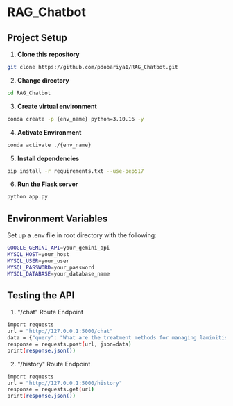 # RAG_Chatbot

## Project Setup
1. **Clone this repository**
```bash
git clone https://github.com/pdobariya1/RAG_Chatbot.git
```

2. **Change directory**
```bash
cd RAG_Chatbot
```

3. **Create virtual environment**
```bash
conda create -p {env_name} python=3.10.16 -y
```

4. **Activate Environment**
```bash
conda activate ./{env_name}
```

5. **Install dependencies**
```bash
pip install -r requirements.txt --use-pep517
```

6. **Run the Flask server**
```bash
python app.py
```


## Environment Variables

Set up a .env file in root directory with the following:
```bash
GOOGLE_GEMINI_API=your_gemini_api
MYSQL_HOST=your_host
MYSQL_USER=your_user
MYSQL_PASSWORD=your_password
MYSQL_DATABASE=your_database_name
```

## Testing the API
1. "/chat" Route Endpoint
```bash
import requests
url = "http://127.0.0.1:5000/chat"
data = {"query": "What are the treatment methods for managing laminitis in animals?"}
response = requests.post(url, json=data)
print(response.json())
```

2. "/history" Route Endpoint
```bash
import requests
url = "http://127.0.0.1:5000/history"
response = requests.get(url)
print(response.json())
```